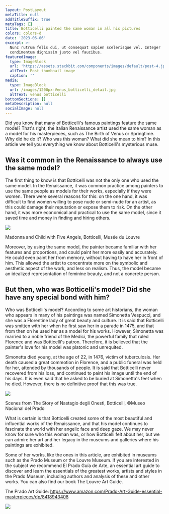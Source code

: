 ```yaml
---
layout: PostLayout
metaTitle: null
addTitleSuffix: true
metaTags: []
title: Botticelli painted the same woman in all his pictures
colors: colors-d
date: '2023-06-06'
excerpt: >-
  Nunc rutrum felis dui, ut consequat sapien scelerisque vel. Integer
  condimentum dignissim justo vel faucibus.
featuredImage:
  type: ImageBlock
  url: 'https://assets.stackbit.com/components/images/default/post-4.jpeg'
  altText: Post thumbnail image
  caption: ''
media:
  type: ImageBlock
  url: /images/1200px-Venus_botticelli_detail.jpg
  altText: venus botticelli
bottomSections: []
metaDescription: null
socialImage: null
---
```

Did you know that many of Botticelli's famous paintings feature the same model? That's right, the Italian Renaissance artist used the same woman as a model for his masterpieces, such as The Birth of Venus or Springtime. Why did he do it? Who was this woman? What did she mean to him? In this article we tell you everything we know about Botticelli's mysterious muse.

## Was it common in the Renaissance to always use the same model?


The first thing to know is that Botticelli was not the only one who used the same model. In the Renaissance, it was common practice among painters to use the same people as models for their works, especially if they were women. There were several reasons for this: on the one hand, it was difficult to find women willing to pose nude or semi-nude for an artist, as this could damage their reputation or expose them to risk. On the other hand, it was more economical and practical to use the same model, since it saved time and money in finding and hiring others.

![](https://upload.wikimedia.org/wikipedia/commons/thumb/3/37/Botticelli_Louvre_11.jpg/620px-Botticelli_Louvre_11.jpg)

Madonna and Child with Five Angels, Botticelli, Musée du Louvre

Moreover, by using the same model, the painter became familiar with her features and proportions, and could paint her more easily and accurately. He could even paint her from memory, without having to have her in front of him. This allowed the artist to concentrate more on the symbolic and aesthetic aspect of the work, and less on realism. Thus, the model became an idealized representation of feminine beauty, and not a concrete person.

## But then, who was Botticelli's model? Did she have any special bond with him?

Who was Botticelli's model?
According to some art historians, the woman who appears in many of his paintings was named Simonetta Vespucci, and she was a Florentine lady of great beauty and culture. It is said that Botticelli was smitten with her when he first saw her in a parade in 1475, and that from then on he used her as a model for his works. However, Simonetta was married to a noble friend of the Medici, the powerful family that ruled Florence and was Botticelli's patron. Therefore, it is believed that the painter's love for his model was platonic and unrequited.

Simonetta died young, at the age of 22, in 1476, victim of tuberculosis. Her death caused a great commotion in Florence, and a public funeral was held for her, attended by thousands of people. It is said that Botticelli never recovered from his loss, and continued to paint his image until the end of his days. It is even said that he asked to be buried at Simonetta's feet when he died. However, there is no definitive proof that this was true.

![](https://www.grandesmuseos.news/images/Escenas%20de%20La%20historia%20de%20Nastagio%20degli%20Onesti.jpg)

Scenes from The Story of Nastagio degli Onesti, Botticelli, ©Museo Nacional del Prado

What is certain is that Botticelli created some of the most beautiful and influential works of the Renaissance, and that his model continues to fascinate the world with her angelic face and deep gaze. We may never know for sure who this woman was, or how Botticelli felt about her, but we can admire her art and her legacy in the museums and galleries where his paintings are exhibited.

Some of her works, like the ones in this article, are exhibited in museums such as the Prado Museum or the Louvre Museum. If you are interested in the subject we recommend El Prado Guía de Arte, an essential art guide to discover and learn the essentials of the greatest works, artists and styles in the Prado Museum, including authors and analysis of these and other works. You can also find our book The Louvre Art Guide.

The Prado Art Guide: https://www.amazon.com/Prado-Art-Guide-essential-masterpieces/dp/8418943408

![](/images/1659105482.png)

